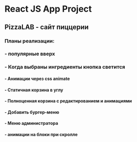 # React JS App Project
## PizzaLAB - сайт пиццерии

### Планы реализации:
### - популярные вверх
### - Когда выбраны ингредиенты кнопка светится
#### - Анимации через css animate
#### - Статичная корзина в углу
#### - Полноценная корзина с редактированием и анимациями
#### - Добавить бургер-меню 
#### - Меню администратора
#### - анимации на блоки при скролле
